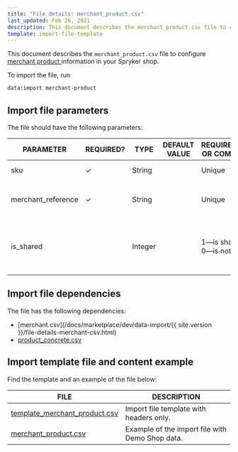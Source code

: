 ```yaml
---
title: "File details: merchant_product.csv"
last_updated: Feb 26, 2021
description: This document describes the merchant_product.csv file to configure merchant products in your Spryker shop.
template: import-file-template
---
```


This document describes the `merchant_product.csv` file to configure [merchant product ](https://spryker.atlassian.net/wiki/spaces/DOCS/pages/1569063519/Merchant+Products)information in your Spryker shop.

To import the file, run

```bash
data:import merchant-product
```

## Import file parameters

The file should have the following parameters:

| PARAMETER   | REQUIRED? | TYPE | DEFAULT VALUE | REQUIREMENTS OR COMMENTS  | DESCRIPTION  |
| -------------- | ----------- | ------- | ------------- | ------------------- | ---------------------- |
| sku                | ✓             | String   |                   | Unique                           | SKU of the product.                                          |
| merchant_reference | ✓             | String   |                   | Unique                           | Unique identifier of the merchant in the system.             |
| is_shared          |               | Integer  |                   | 1—is shared</br>0—is not shared | Defines whether the product is shared between the merchants. |

## Import file dependencies

The file has the following dependencies:

- [merchant.csv](/docs/marketplace/dev/data-import/{{ site.version }}/file-details-merchant-csv.html)
- [product_concrete.csv](https://documentation.spryker.com/docs/file-details-product-concretecsv)

## Import template file and content example

Find the template and an example of the file below:

| FILE  | DESCRIPTION  |
| ----------------------------- | ---------------------- |
| [template_merchant_product.csv](https://spryker.s3.eu-central-1.amazonaws.com/docs/Developer+Guide/Back-End/Data+Manipulation/Data+Ingestion/Data+Import/Data+Import+Categories/Marketplace+setup/template_merchant_product.csv) | Import file template with headers only.         |
| [merchant_product.csv](https://spryker.s3.eu-central-1.amazonaws.com/docs/Developer+Guide/Back-End/Data+Manipulation/Data+Ingestion/Data+Import/Data+Import+Categories/Marketplace+setup/merchant_product.csv) | Example of the import file with Demo Shop data. |

